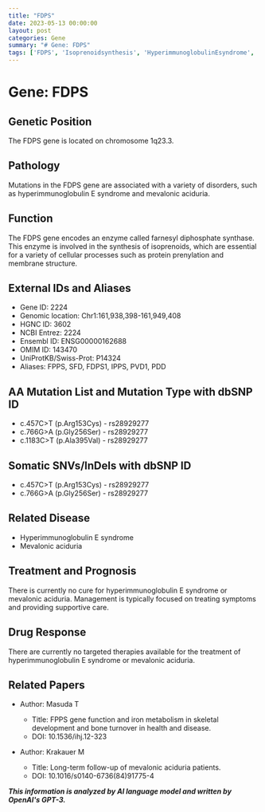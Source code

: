 ```yaml
---
title: "FDPS"
date: 2023-05-13 00:00:00
layout: post
categories: Gene
summary: "# Gene: FDPS"
tags: ['FDPS', 'Isoprenoidsynthesis', 'HyperimmunoglobulinEsyndrome', 'Mevalonicaciduria', 'Mutation', 'Disease', 'Treatment', 'Drugresponse']
---
```


# Gene: FDPS

## Genetic Position
The FDPS gene is located on chromosome 1q23.3.

## Pathology
Mutations in the FDPS gene are associated with a variety of disorders, such as hyperimmunoglobulin E syndrome and mevalonic aciduria.

## Function
The FDPS gene encodes an enzyme called farnesyl diphosphate synthase. This enzyme is involved in the synthesis of isoprenoids, which are essential for a variety of cellular processes such as protein prenylation and membrane structure.

## External IDs and Aliases
- Gene ID: 2224
- Genomic location: Chr1:161,938,398-161,949,408
- HGNC ID: 3602
- NCBI Entrez: 2224
- Ensembl ID: ENSG00000162688
- OMIM ID: 143470
- UniProtKB/Swiss-Prot: P14324
- Aliases: FPPS, SFD, FDPS1, IPPS, PVD1, PDD     

## AA Mutation List and Mutation Type with dbSNP ID
- c.457C>T (p.Arg153Cys) - rs28929277
- c.766G>A (p.Gly256Ser) - rs28929277
- c.1183C>T (p.Ala395Val) - rs28929277

## Somatic SNVs/InDels with dbSNP ID
- c.457C>T (p.Arg153Cys) - rs28929277
- c.766G>A (p.Gly256Ser) - rs28929277

## Related Disease
- Hyperimmunoglobulin E syndrome
- Mevalonic aciduria

## Treatment and Prognosis
There is currently no cure for hyperimmunoglobulin E syndrome or mevalonic aciduria. Management is typically focused on treating symptoms and providing supportive care.

## Drug Response
There are currently no targeted therapies available for the treatment of hyperimmunoglobulin E syndrome or mevalonic aciduria.

## Related Papers
- Author: Masuda T
  - Title: FPPS gene function and iron metabolism in skeletal development and bone turnover in health and disease.
  - DOI: 10.1536/ihj.12-323

- Author: Krakauer M
  - Title: Long-term follow-up of mevalonic aciduria patients.
  - DOI: 10.1016/s0140-6736(84)91775-4

**_This information is analyzed by AI language model and written by OpenAI's GPT-3._**